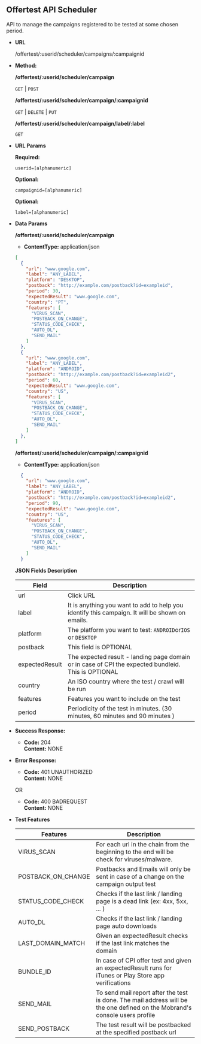 **Offertest API Scheduler**
----
  API to manage the campaigns registered to be tested at some chosen period.

* **URL**

  /offertest/:userid/scheduler/campaigns/:campaignid

* **Method:**
  
  **/offertest/:userid/scheduler/campaign**

  `GET` | `POST` 

  **/offertest/:userid/scheduler/campaign/:campaignid**

  `GET` | `DELETE` | `PUT`

  **/offertest/:userid/scheduler/campaign/label/:label**

  `GET`
  
*  **URL Params**

   **Required:**
 
   `userid=[alphanumeric]`

   **Optional:**
 
   `campaignid=[alphanumeric]`

   **Optional:**
 
   `label=[alphanumeric]`

* **Data Params**
  
  **/offertest/:userid/scheduler/campaign**

  * **ContentType:** application/json <br />

  ```json
  [
    {
      "url": "www.google.com",
      "label": "ANY_LABEL",
      "platform": "DESKTOP",
      "postback": "http://example.com/postback?id=exampleid",
      "period": 30,
      "expectedResult": "www.google.com",
      "country": "PT",
      "features": [
        "VIRUS_SCAN",
        "POSTBACK_ON_CHANGE",
        "STATUS_CODE_CHECK",
        "AUTO_DL",
        "SEND_MAIL"
      ]
    },
    {
      "url": "www.google.com",
      "label": "ANY_LABEL",
      "platform": "ANDROID",
      "postback": "http://example.com/postback?id=exampleid2",
      "period": 60,
      "expectedResult": "www.google.com",
      "country": "US",
      "features": [
        "VIRUS_SCAN",
        "POSTBACK_ON_CHANGE",
        "STATUS_CODE_CHECK",
        "AUTO_DL",
        "SEND_MAIL"
      ]
    },
  ]
  ```
  **/offertest/:userid/scheduler/campaign/:campaignid**

  * **ContentType:** application/json <br />

  ```json
    {
      "url": "www.google.com",
      "label": "ANY_LABEL",
      "platform": "ANDROID",
      "postback": "http://example.com/postback?id=exampleid2",
      "period": 90,
      "expectedResult": "www.google.com",
      "country": "US",
      "features": [
        "VIRUS_SCAN",
        "POSTBACK_ON_CHANGE",
        "STATUS_CODE_CHECK",
        "AUTO_DL",
        "SEND_MAIL"
      ]
    }
  ```

  **JSON Fields Description**
  
  | Field         | Description |
  | ------------- |-------------|
  | url        | Click URL  |
  | label       | It is anything you want to add to help you identify this campaign. It will be shown on emails. |
  | platform | The platform you want to test: ``ANDROID``or``IOS`` or ``DESKTOP`` |
  | postback | This field is OPTIONAL |
  | expectedResult | The expected result - landing page domain or in case of CPI the expected bundleid. This is OPTIONAL |
  | country | An ISO country where the test / crawl will be run |
  | features | Features you want to include on the test |
  | period | Periodicity of the test in minutes. (30 minutes, 60 minutes and 90 minutes ) |

* **Success Response:**
  
  * **Code:** 204 <br />
    **Content:** NONE
 
* **Error Response:**

  * **Code:** 401 UNAUTHORIZED <br />
    **Content:** NONE

  OR

  * **Code:** 400 BADREQUEST <br />
    **Content:** NONE

* **Test Features**

  | Features          | Description |
  | ------------- |-------------|
  | VIRUS_SCAN | For each url in the chain from the beginning to the end will be check for viruses/malware. |
  | POSTBACK_ON_CHANGE | Postbacks and Emails will only be sent in case of a change on the campaign output test |
  | STATUS_CODE_CHECK | Checks if the last link / landing page is a dead link (ex: 4xx, 5xx, ... ) |
  | AUTO_DL | Checks if the last link / landing page auto downloads  |
  | LAST_DOMAIN_MATCH | Given an expectedResult checks if the last link matches the domain  |
  | BUNDLE_ID | In case of CPI offer test and given an expectedResult runs for iTunes or Play Store app verifications  |
  | SEND_MAIL | To send mail report after the test is done. The mail address will be the one defined on the Mobrand's console users profile  |
  | SEND_POSTBACK | The test result will be postbacked at the specified postback url  |
